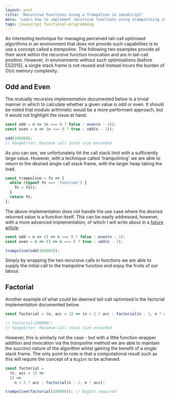 ```yaml
---
layout: post
title: 'Recursive Functions using a Trampoline in JavaScript'
meta: 'Learn how to implement recursive functions using trampolining in JavaScript, enabling tail-call optimisation even in environments without native support.'
tags: javascript functional-programming
---
```


An interesting technique for managing perceived tail-call optimised algorithms in an environment that does not provide such capabilities is to use a concept called a _trampoline_.
The following two examples provide all their work within the recursive function invocation and are in tail-call position.
However, in environments without such optimisations (before ES2015), a single stack frame is not reused and instead incurs the burden of O(n) memory complexity.

<!--more-->

## Odd and Even

The mutually recursive implementation documented below is a trivial manner in which to calculate whether a given value is odd or even.
It should be noted that modulo arithmetic would be a more performant approach, but it would not highlight the issue at hand.

```js
const odd = n => (n === 0 ? false : even(n - 1));
const even = n => (n === 0 ? true : odd(n - 1));

odd(100000);
// RangeError: Maximum call stack size exceeded
```

As you can see, we unfortunately hit the call stack limit with a sufficiently large value.
However, with a technique called 'trampolining' we are able to return to the desired single call stack frame, with the larger heap taking the load.

```js
const trampoline = fn => {
  while (typeof fn === 'function') {
    fn = fn();
  }
  return fn;
};
```

The above implementation does not handle the use case where the desired returned value is a function itself.
This can be easily addressed, however, with a more advanced implementation, of which I will write about in a [future article](/posts/even-higher-trampolining-in-javascript/).

```js
const odd = n => () => n === 0 ? false : even(n - 1);
const even = n => () => n === 0 ? true : odd(n - 1);

trampoline(odd(100000));
```

Simply by wrapping the two recursive calls in functions we are able to supply the initial call to the trampoline function and enjoy the fruits of our labour.

## Factorial

Another example of what could be deemed tail-call optimised is the factorial implementation documented below.

```js
const factorial = (n, acc = 1) => (n < 2 ? acc : factorial(n - 1, n * acc));

// factorial(100000);
// RangeError: Maximum call stack size exceeded
```

However, this is similarly not the case - but with a little function wrapper addition and invocation via the _trampoline_ method we are able to maintain the succinct nature of the algorithm whilst gaining the benefit of a single stack frame.
The only point to note is that a computational result such as this will require the concept of a `BigInt` to be achieved.

```js
const factorial =
  (n, acc = 1) =>
  () =>
    n < 2 ? acc : factorial(n - 1, n * acc);

trampoline(factorial(100000)); // BigInt required
```
